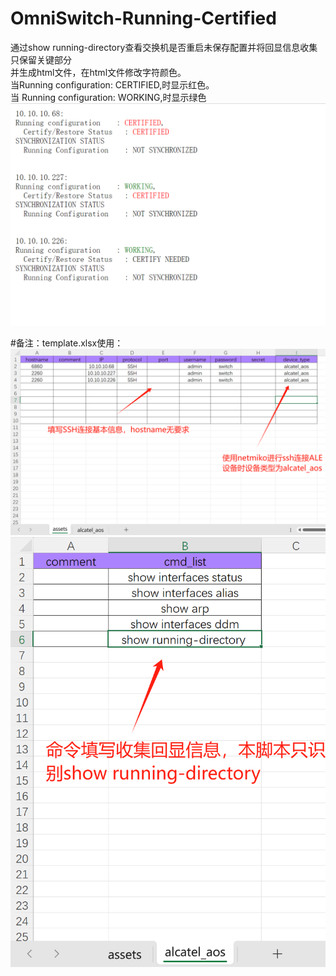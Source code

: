 # OmniSwitch-Running-Certified
通过show running-directory查看交换机是否重启未保存配置并将回显信息收集只保留关键部分<br>
并生成html文件，在html文件修改字符颜色。<br>
当Running configuration: CERTIFIED,时显示红色。<br>
当 Running configuration: WORKING,时显示绿色<br>
![image](https://github.com/DengShicong/OmniSwitch-Running-Certified/blob/main/pictures/html.png)

#备注：template.xlsx使用：<br>
![image](https://github.com/DengShicong/OmniSwitch-Running-Certified/blob/main/pictures/assets.png)
![image](https://github.com/DengShicong/OmniSwitch-Running-Certified/blob/main/pictures/cmd.png)

